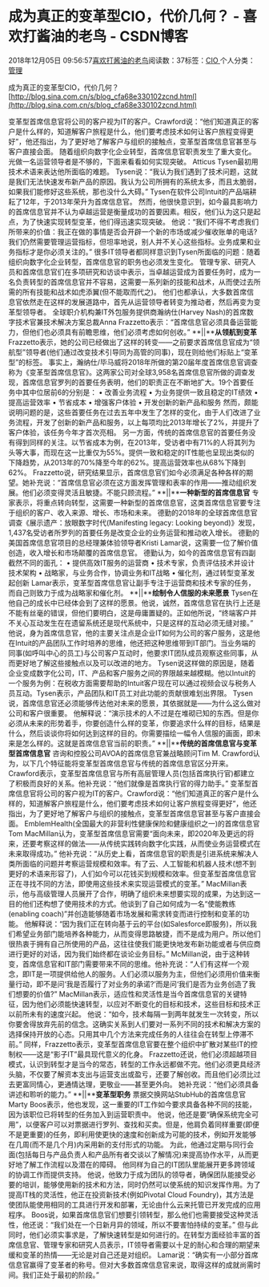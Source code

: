 
# 成为真正的变革型CIO，代价几何？ - 喜欢打酱油的老鸟 - CSDN博客


2018年12月05日 09:56:57[喜欢打酱油的老鸟](https://me.csdn.net/weixin_42137700)阅读数：37标签：[CIO																](https://so.csdn.net/so/search/s.do?q=CIO&t=blog)个人分类：[管理																](https://blog.csdn.net/weixin_42137700/article/category/8322955)


成为真正的变革型CIO，代价几何？
[http://blog.sina.com.cn/s/blog_cfa68e330102zcnd.html](http://blog.sina.com.cn/s/blog_cfa68e330102zcnd.html)

变革型首席信息官将公司的客户视为IT的客户。Crawford说：“他们知道真正的客户是什么样的，知道解客户旅程是什么，他们要考虑技术如何让客户旅程变得更好”，他还指出，为了更好地了解客户与组织的接触点，变革型首席信息官甚至与客户直接会面。
随着组织向数字化企业转型，首席信息官职责发生了重大变化。光做一名运营领导者是不够的，下面来看看如何实现突破。
Atticus Tysen最初用技术术语来表达他所面临的难题。
Tysen说：“我认为我们遇到了技术问题，这就是我们无法快速发布新产品的原因。我认为公司所拥有的系统太多，而且太脆弱，如果我们能修好这些系统，那也没什么大碍。”
Tysen在软件公司Intuit的产品端耕耘了12年，于2013年荣升为首席信息官。
然而，他很快意识到，如今最具影响力的首席信息官并不认为卓越运营是衡量成功的首要因素。相反，他们认为这只是起点，为了快速实现转型变革，他们得迅速实现突破。
他说：“我们不得不考虑我们所带来的价值：我正在做的事情是否会开辟一个新的市场或减少催收账单的电话?我们仍然需要管理运营指标，但坦率地说，别人并不关心这些指标。业务成果和业务指标才是你必须关注的。”
很多IT领导者都同样意识到Tysen所面临的问题：随着组织向数字化企业转型，首席信息官的职务也必须发生变化。
管理专家、研究人员和首席信息官们在多项研究和访谈中表示，当卓越运营成为首要任务时，成为一名负责转型的首席信息官并不容易，这需要一系列新的技能和战术，从而使过去所需的所有技能和战术如虎添翼(但不能取而代之)。
他们也都承认，大多数首席信息官依然走在这样的发展道路中，首先从运营领导者转变为推动者，然后再变为变革型领导者。
全球职介机构兼IT外包服务提供商瀚纳仕(Harvey Nash)的首席数字技术官兼技术解决方案总裁Anna Frazzetto表示：“首席信息官必须具备运营能力，但他们也必须具有前瞻思维，他们必须考虑如何创收。”
**||****从领航到变革**
Frazzetto表示，她的公司已经做出了这样的转变——之前要求首席信息官成为“领航型”领导者(他们通过改变技术引导同为高管的同事)，现在则给他们标贴上“变革型”的标签。
事实上，瀚纳仕/毕马威将2018年所做的第20届年度首席信息官调查称为《变革型首席信息官》。这两家公司对全球3,958名首席信息官所做的调查发现，首席信息官罗列的首要任务表明，他们的职责正在不断地扩大。19个首要任务中其中位居前6的分别是：
• 改善业务流程
• 为业务提供一致且稳定的IT绩效
• 提高运营效率
• 节省成本
• 增强客户体验
• 开发创新的新产品和服务
然而，颇能说明问题的是，这些首要任务在过去五年中发生了怎样的变化，由于人们改进了业务流程，开发了创新的新产品和服务，以上每项均比2013年增长了2%，并提升了客户体验，该任务今年才首次亮相。
另一方面，传统的首席信息官的首要任务没有得到同样的关注。以节省成本为例，在2013年，受访者中有71%的人将其列为头等大事，而现在这一比重仅为55%。提供一致和稳定的IT性能也呈现出类似的下降趋势，从2013年的70%降至今年的62%。提高运营效率也从68%下降到62%。
Frazzetto说，研究结果显示，首席信息官们如今必须满足各种各样的期望。她补充说：“首席信息官必须在这方面发挥管理和表率的作用——推动组织发展。他们必须变得灵活且敏捷。不能只顾流程。”
**||****一种新型的首席信息官**
专家表示，将重点转向转型，这需要一种新型的首席信息官，这类首席信息官要专注于组织的客户、收入来源、增长、市场和未来。
德勤的2018年的全球首席信息官调查《展示遗产：放眼数字时代(Manifesting legacy: Looking beyond)》发现，1,437名受访者所罗列的首要任务是改变企业的业务运营和推动收入增长。
德勤的美国首席信息官项目的总经理兼体验领导者Kristi Lamar说，这需要一位了解价值创造，收入增长和市场颠覆的首席信息官。
德勤认为，如今的首席信息官有四副截然不同的面孔：
• 提供高效IT服务的运营商
• 技术专家，负责评估技术并设计技术架构
• 战略家，与业务合作，协调业务和IT战略
• 催化剂，通过转型变革发起创新
Lamar表示，变革型首席信息官让副手专注于运营商和技术专家的任务，而自己则致力于成为战略家和催化剂。
**||****绘制令人信服的未来愿景**
Tysen在他自己的成长中已经体会到了这样的愿景。他说，诚然，首席信息官在执行上还是不能有丝毫的错误，但他们要明白，这是毋庸置疑的。正如他所说，“终端客户并不关心互动发生在在遗留系统还是现代系统中，只是这样的互动必须无缝对接。”
他说，身为首席信息官，他的主要关注点是企业IT如何为公司的客户服务，这是他在Intuit的产品团队工作时培养的思维，他还把这种思维带到IT部门。当业务端的同事(如呼叫中心的员工)与公司客户互动时，他要求IT团队成员观察这些同事，从而更好地了解这些接触点以及可以改进的地方。
Tysen说这样做的原因是，随着企业变成数字化公司，IT、产品和客户服务之间的界限越来越模糊。他以Intuit的一个服务为例：在税收方面需要帮助的Intuit客户现在可以通过视频会议与税务人员互动。Tysen表示，产品团队和IT员工对此功能的贡献很难划出界限。
Tysen说，首席信息官还必须能够传达他对未来的愿景，其依据就是——为什么这么做对公司和客户很重要。
他解释说：“演示技术的人不过是在堆砌已知的东西。但是你必须从未来的形势着手，你要创造什么样的变革，你要追求什么样的目标，结果是什么，然后谈谈你将如何达到这样的目的。你需要描绘一幅令人信服的画面，即未来是怎么样的。这就是首席信息官当前的职责。”
**||****传统的首席信息官与变革型首席信息官**
咨询和控股公司AVOA的首席信息官兼战略顾问Tim M. Crawford认为，以下几个特征能将变革型首席信息官与传统的首席信息官区分开来。
Crawford表示，变革型首席信息官与所有高层管理人员(包括首席执行官)都建立了积极而良好的关系。他补充说：“他们就像是首席执行官的得力助手。”
变革型首席信息官将公司的客户视为IT的客户。Crawford说：“他们知道真正的客户是什么样的，知道解客户旅程是什么，他们要考虑技术如何让客户旅程变得更好”，他还指出，为了更好地了解客户与组织的接触点，变革型首席信息官甚至与客户直接会面。
EmblemHealth(全国最大的非营利性健康保险和健康组织之一)的首席信息官Tom MacMillan认为，变革型首席信息官需要“面向未来，即2020年及更远的将来，还要考察这样的做法——从传统实践转向数字化实践，从而使业务运营模式在未来取得成功。”
他补充说：“从历史上看，首席信息官的职责是引进系统来解决人类所面临的问题并考察运营规模和效率。有了云、人工智能和机器人技术(想不到更好的术语来形容了)，人们如今可以花钱买到规模和效率。但变革型首席信息官正在寻找不同的方法，即使用这些技术来实现运营模式的变革。”
MacMillan表示，他与高级管理人员展开了合作，明确了组织未来想要实现的成果，为达到这一目的他们还构想了使用技术的方式。他谈到了自己如何成为一名“使能教练(enabling coach)”并创造能够随着市场发展和需求转变而进行控制和变革的功能。
他解释说：“因为我们正在转向基于云的平台(如Salesforce即服务)，所以我们希望业务部门能培养各种能力，从而变得思路敏捷，而不是成为用户。所以他们很热衷于拥有自己所使用的产品，这往往使我们能更快地发布新功能或者与供应商进行更好的对话，因为我们始终都在谈论业务目标。”
McMillan说，由于这种转变，首席信息官和IT部门需要带来不同的思维。他补充说：“人们有这样一个观念，即IT是一项提供给他人的服务。人们必须以服务为主，但他们必须用价值来衡量行动，即不是问‘我是否履行了对业务的承诺?’而是问‘我们是否为业务创造了我们想要的价值?”
MacMillan表示，适应性和灵活性是当今首席信息官的关键特征，因为他们必须能快速转型，以应对不断变化的目标和技术，这些目标和技术正以前所未有的速度兴起。
他说：“如今，技术每隔一到两年就发生一次转变，所以你要舍得放弃先前的信念。这确实关系到人们要对一系列不同的技术和解决方案的选择保持开放的心态。只用其中几个方法来完成任务的人往往会在转型上停滞不前。”
同样，Frazzetto表示，变革型首席信息官要在整个组织中扩散对某些IT的控制权——这是“影子IT”最具现代意义的化身。
Frazzetto还说，他们必须超越项目模式，认识到转型才是当今的常态，转型的工作永远都做不完。他们必须更具经济头脑，不仅要了解资本支出与运营支出或盈亏，还要了解创收。而且他们必须比过去更富同情心，更通情达理，更敬业——甚至更外向。
她补充说：“他们必须具备讲述和聆听的能力。”
**||****变革型职务**
票据交换网站StubHub的首席信息官Marty Boos表示，他也发现，这一重要的IT工作如今要求具备各种不同的技能，因为该职位已将转型的任务加入到运营职责中。
他说，他还是要“确保系统完全可用”，以便客户可以对票据进行罗列、查找和买卖。但是，他肩负着同样重要(即便不是更重要)的任务，即利用使更快的速度和创新成为可能的技术，例如开发能够在几周(而不是几个月)内采用新的支付形式的功能。
为此，他通过定期与同行会面(包括每日与产品负责人和产品所有者交谈以了解情况)来提高协作水平，从而更好地了解工作流程以及潜在的障碍。
他同样为自己的IT团队里能展开更多跨领域的协调工作而提供支持。
他说，他致力于成为团队的领导者，确保团队能接受必要的培训，能够使用新的技术和方法，同时仍然可以使系统的知识发挥作用。为了提高IT栈的灵活性，他正在投资新技术(例如Pivotal Cloud Foundry)，其方法是使团队能使用相同的工具进行开发和部署，无论由什么云来托管已开发完成的应用程序。
Boos说，如果首席信息官们想要引领转型，那么他们也需要接受这种灵活性，他还说：“我们处在一个日新月异的领域，所以不要害怕持续的变革。”
但与此同时，他们必须实事求是，了解快速转型是如何进行的。在转型方面经验丰富的首席信息官、管理专家和研究人员表示，IT领导者需要以十足的耐心和合理的期望来缓和变革的热情——无论是对自己还是对组织。
Lamar说：“确实有一小部分首席信息官赢得了变革者的称号。但对大多数首席信息官来说，取得这样的成就尚需时间。我们正处于最初的阶段。”





